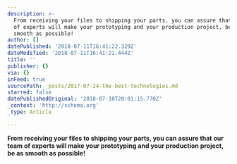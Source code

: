 ```yaml
---
description: >-
  From receiving your files to shipping your parts, you can assure that our team
  of experts will make your prototyping and your production project, be as
  smooth as possible!
author: []
datePublished: '2018-07-11T16:41:22.329Z'
dateModified: '2018-07-11T16:41:21.444Z'
title: ''
publisher: {}
via: {}
inFeed: true
sourcePath: _posts/2017-07-24-the-best-technologies.md
starred: false
datePublishedOriginal: '2018-07-10T20:01:15.770Z'
_context: 'http://schema.org'
_type: Article

---
```

**From receiving your files to shipping your parts, you can assure that our team of experts will make your prototyping and your production project, be as smooth as possible!**